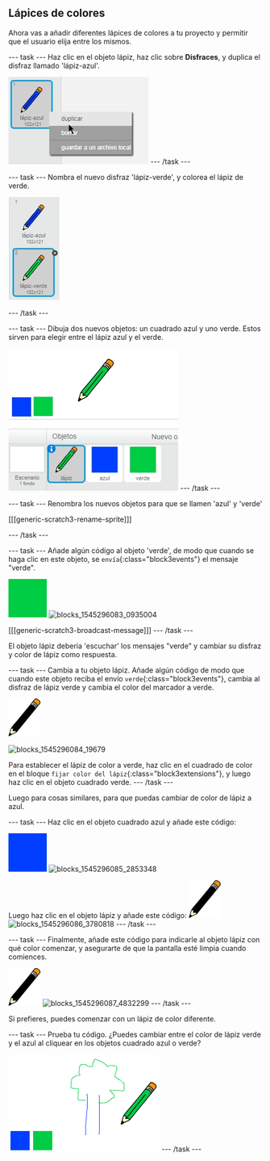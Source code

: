 ## Lápices de colores

Ahora vas a añadir diferentes lápices de colores a tu proyecto y permitir que el usuario elija entre los mismos.

\--- task \--- Haz clic en el objeto lápiz, haz clic sobre **Disfraces**, y duplica el disfraz llamado 'lápiz-azul'.

![captura de pantalla](images/paint-blue-duplicate.png) \--- /task \---

\--- task \--- Nombra el nuevo disfraz 'lápiz-verde', y colorea el lápiz de verde.

![Captura de pantalla](images/paint-pencil-green.png)

\--- /task \---

\--- task \--- Dibuja dos nuevos objetos: un cuadrado azul y uno verde. Estos sirven para elegir entre el lápiz azul y el verde.

![screenshot](images/paint-selectors.png) \--- /task \---

\--- task \--- Renombra los nuevos objetos para que se llamen 'azul' y 'verde'

[[[generic-scratch3-rename-sprite]]]

\--- /task \---

\--- task \--- Añade algún código al objeto 'verde', de modo que cuando se haga clic en este objeto, se `envía`{:class="block3events"} el mensaje "verde".

![cuadrado verde](images/green_square.png) ![blocks_1545296083_0935004](images/blocks_1545296083_0935004.png)

[[[generic-scratch3-broadcast-message]]] \--- /task \---

El objeto lápiz debería 'escuchar' los mensajes "verde" y cambiar su disfraz y color de lápiz como respuesta.

\--- task \--- Cambia a tu objeto lápiz. Añade algún código de modo que cuando este objeto reciba el envío `verde`{:class="block3events"}, cambia al disfraz de lápiz verde y cambia el color del marcador a verde.

![lápiz](images/pencil.png)

![blocks_1545296084_19679](images/blocks_1545296084_19679.png)

Para establecer el lápiz de color a verde, haz clic en el cuadrado de color en el bloque `fijar color del lápiz`{:class="block3extensions"}, y luego haz clic en el objeto cuadrado verde. \--- /task \---

Luego para cosas similares, para que puedas cambiar de color de lápiz a azul.

\--- task \--- Haz clic en el objeto cuadrado azul y añade este código:

![cuadrado azul](images/blue_square.png) ![blocks_1545296085_2853348](images/blocks_1545296085_2853348.png)

Luego haz clic en el objeto lápiz y añade este código: ![pencil](images/pencil.png) ![blocks_1545296086_3780818](images/blocks_1545296086_3780818.png) \--- /task \---

\--- task \--- Finalmente, añade este código para indicarle al objeto lápiz con qué color comenzar, y asegurarte de que la pantalla esté limpia cuando comiences.

![lápiz](images/pencil.png) ![blocks_1545296087_4832299](images/blocks_1545296087_4832299.png) \--- /task \---

Si prefieres, puedes comenzar con un lápiz de color diferente.

\--- task \--- Prueba tu código. ¿Puedes cambiar entre el color de lápiz verde y el azul al cliquear en los objetos cuadrado azul o verde?

![captura de pantalla](images/paint-pens-test.png) \--- /task \---